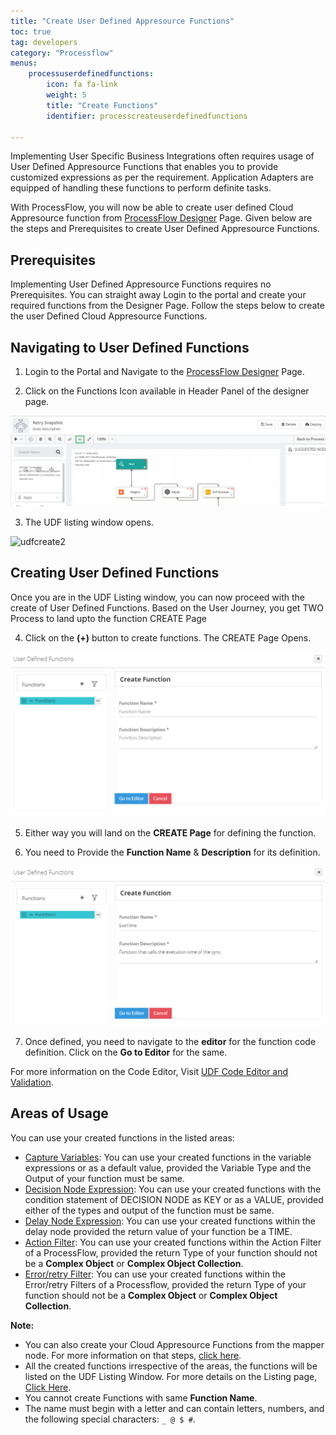 ```yaml
---
title: "Create User Defined Appresource Functions"
toc: true
tag: developers
category: "Processflow"
menus: 
    processuserdefinedfunctions:
        icon: fa fa-link
        weight: 5
        title: "Create Functions" 
        identifier: processcreateuserdefinedfunctions

---
```


Implementing User Specific Business Integrations often requires usage of User Defined Appresource Functions that enables you to provide customized expressions as per the requirement.
Application Adapters are equipped of handling these functions to perform definite tasks.

With ProcessFlow, you will now be able to create user defined Cloud Appresource function from [ProcessFlow Designer](/processflow/designer-processflow/) Page. Given below are the steps and Prerequisites to create 
User Defined Appresource Functions.

## Prerequisites

Implementing User Defined Appresource Functions requires no Prerequisites. You can straight away Login to the portal and create your required functions from the Designer Page.
Follow the steps below to create the user Defined Cloud Appresource Functions.

## Navigating to User Defined Functions

1) Login to the Portal and Navigate to the [ProcessFlow Designer](/processflow/designer-processflow/) Page.

2) Click on the Functions Icon available in Header Panel of the designer page.

![udfcreate1](\staticfiles\processflow\media\udfcreate1.png)

3) The UDF listing window opens. 

![udfcreate2]()

## Creating User Defined Functions

Once you are in the UDF Listing window, you can now proceed with the create of User Defined Functions. Based on the User Journey, you get TWO Process to land upto the function CREATE Page

4) Click on the **(+)** button to create functions.
The CREATE Page Opens.

![udfcreate4](\staticfiles\processflow\media\udfcreate4.png)

5) Either way you will land on the **CREATE Page** for defining the function.

6) You need to Provide the **Function Name** & **Description** for its definition.

![udfcreate5](\staticfiles\processflow\media\udfcreate5.png)

7) Once defined, you need to navigate to the **editor** for the function code definition. Click on the **Go to Editor** for the same.

For more information on the Code Editor, Visit [UDF Code Editor and Validation]().

## Areas of Usage 

You can use your created functions in the listed areas:

- [Capture Variables](/processflow/working-with-variable/): You can use your created functions in the variable expressions or as a default value, provided the Variable Type and the Output of your function must be same.
- [Decision Node Expression](/processflow/working-with-decision/): You can use your created functions with the condition statement of DECISION NODE as KEY or as a VALUE, provided either of the types and output of the function must be same.
- [Delay Node Expression](/processflow/working-with-processflow-delay/): You can use your created functions within the delay node provided the return value of your function be a TIME.
- [Action Filter](/processflow/manage-actions-actionfilters-errorfilters/#adding-action-filters): You can use your created functions within the Action Filter of a ProcessFlow, provided the return Type of your function should not be a **Complex Object** or **Complex Object Collection**.
- [Error/retry Filter](/processflow/manage-actions-actionfilters-errorfilters/#adding-retry-filters): You can use your created functions within the Error/retry Filters of a Processflow, provided the return Type of your function should not be a **Complex Object** or **Complex Object Collection**.

**Note:**

- You can also create your Cloud Appresource Functions from the mapper node. For more information on that steps, [click here](/processflow/cloud-appresource-functions/).
- All the created functions irrespective of the areas, the functions will be listed on the UDF Listing Window. For more details on the Listing page, [Click Here](/processflow/Listing-Editing-user-defined-functions/).
- You cannot create Functions with same **Function Name**.
- The name must begin with a letter and can contain letters, numbers, and the following special characters: `_ @ $ #`.
